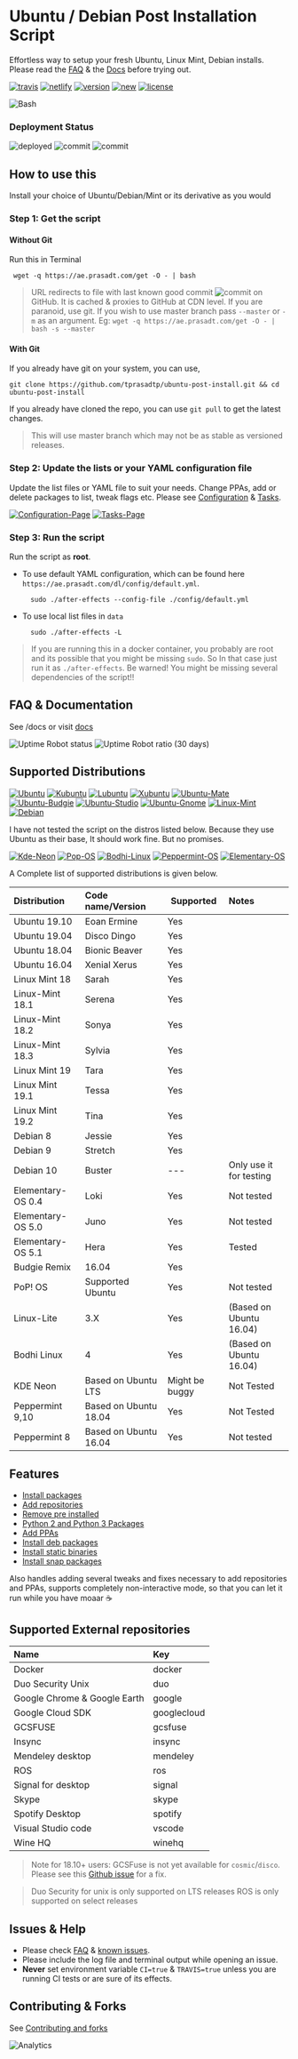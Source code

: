 # Ubuntu / Debian Post Installation Script

Effortless way to setup your fresh Ubuntu, Linux Mint, Debian installs. Please read the [FAQ][FAQ] & the [Docs][DOCS]
before trying out.

[![travis][travis-badge]][travis-link]
[![netlify][netlify-badge]][netlify]
[![version][version]][changelogs]
[![new][new]][changelogs]
[![license][gpl-badge]][license]

![Bash](https://static.prasadt.com/logo64/bash.png)

### Deployment Status

![deployed][deployed]
![commit][commit]
![commit][commit-deployed-ts]

## How to use this

Install your choice of Ubuntu/Debian/Mint or its derivative as you would

### Step 1: Get the script

#### Without Git

Run this in Terminal

```console
 wget -q https://ae.prasadt.com/get -O - | bash
```

> URL redirects to file with last known good commit ![commit][commit] on GitHub. It is cached & proxies to GitHub at CDN level. If you are paranoid, use git.
If you wish to use master branch pass `--master` or `-m` as an argument. Eg: `wget -q https://ae.prasadt.com/get -O - | bash -s --master`

#### With Git

If you already have git on your system, you can use,

```console
git clone https://github.com/tprasadtp/ubuntu-post-install.git && cd ubuntu-post-install
```

If you already have cloned the repo, you can use `git pull` to get the latest changes.

> This will use master branch which may not be as stable as versioned releases.

### Step 2: Update the lists or your YAML configuration file

Update the list files or YAML file to suit your needs. Change PPAs, add or delete packages to list, tweak flags etc.
Please see [Configuration](https://ae.prasadt.com/config/#package-lists) & [Tasks](https://ae.prasadt.com/tasks/#what-can-it-do).

[![Configuration-Page](https://img.shields.io/badge/Info-Configuration-blue.svg)](https://ae.prasadt.com/config/#package-lists)
[![Tasks-Page](https://img.shields.io/badge/Info-Tasks-green.svg)](https://ae.prasadt.com/tasks/#what-can-it-do)

### Step 3: Run the script

Run the script as **root**.

- To use default YAML configuration, which can be found here `https://ae.prasadt.com/dl/config/default.yml`.

  ```console
    sudo ./after-effects --config-file ./config/default.yml
  ```

- To use local list files in `data`

  ```console
    sudo ./after-effects -L
  ```

> If you are running this in a docker container, you probably are root and its possible that you might be missing `sudo`. So In that case just run it as `./after-effects`. Be warned! You might be missing several dependencies of the script!!

## FAQ & Documentation

See /docs or visit [docs][docs]

![Uptime Robot status](https://img.shields.io/uptimerobot/status/m780628218-79e4106657d18a5abccd3565.svg?style=flat)
![Uptime Robot ratio (30 days)](https://img.shields.io/uptimerobot/ratio/30/m780628218-79e4106657d18a5abccd3565.svg?style=flat)

## Supported Distributions

[![Ubuntu](https://static.prasadt.com/logo64/ubuntu.png)](https://www.ubuntu.com/desktop)
[![Kubuntu](https://static.prasadt.com/logo64/kubuntu.png)](https://kubuntu.org/)
[![Lubuntu](https://static.prasadt.com/logo64/lubuntu.png)](https://lubuntu.net/)
[![Xubuntu](https://static.prasadt.com/logo64/xubuntu.png)](https://xubuntu.net/)
[![Ubuntu-Mate](https://static.prasadt.com/logo64/ubuntu-mate.png)](https://ubuntu-mate.org/)
[![Ubuntu-Budgie](https://static.prasadt.com/logo64/ubuntu-budgie.png)](https://ubuntubudgie.org/)
[![Ubuntu-Studio](https://static.prasadt.com/logo64/ubuntu-studio.png)](https://ubuntustudio.org/)
[![Ubuntu-Gnome](https://static.prasadt.com/logo64/ubuntu-gnome.png)](https://ubuntugnome.org/)
[![Linux-Mint](https://static.prasadt.com/logo64/linux-mint.png)](https://www.linuxmint.com/)
[![Debian](https://static.prasadt.com/logo64/debian.png)](https://www.debian.org/)

I have not tested the script on the distros listed below. Because they use Ubuntu as their base,
It should work fine. But no promises.

[![Kde-Neon](https://static.prasadt.com/logo64/kde-neon.png)](https://neon.kde.org/)
[![Pop-OS](https://static.prasadt.com/logo64/pop-os.png)](https://system76.com/pop)
[![Bodhi-Linux](https://static.prasadt.com/logo64/bodhi-linux.png)](https://www.bodhilinux.com/)
[![Peppermint-OS](https://static.prasadt.com/logo64/peppermint-os.png)](https://peppermintos.com/)
[![Elementary-OS](https://static.prasadt.com/logo64/elementary-os.png)](https://elementary.io/)

A Complete  list of supported distributions is given below.

| Distribution      | Code name/Version     | Supported      | Notes                         |
| :---------------- | :-------------------- | -------------- | :---------------------------- |
| Ubuntu 19.10      | Eoan Ermine           | Yes            |
| Ubuntu 19.04      | Disco Dingo           | Yes            |
| Ubuntu 18.04      | Bionic Beaver         | Yes            |
| Ubuntu 16.04      | Xenial Xerus          | Yes            |
| Linux Mint 18     | Sarah                 | Yes            |
| Linux-Mint 18.1   | Serena                | Yes            |
| Linux-Mint 18.2   | Sonya                 | Yes            |
| Linux-Mint 18.3   | Sylvia                | Yes            |
| Linux Mint 19     | Tara                  | Yes            |
| Linux Mint 19.1   | Tessa                 | Yes            |
| Linux Mint 19.2   | Tina                  | Yes            |
| Debian 8          | Jessie                | Yes            |
| Debian 9          | Stretch               | Yes            |
| Debian 10         | Buster                | ---            | Only use it for testing       |
| Elementary-OS 0.4 | Loki                  | Yes            | Not tested                    |
| Elementary-OS 5.0 | Juno                  | Yes            | Not tested                    |
| Elementary-OS 5.1 | Hera                  | Yes            | Tested                        |
| Budgie Remix      | 16.04                 | Yes            |
| PoP! OS           | Supported Ubuntu      | Yes            | Not tested                    |
| Linux-Lite        | 3.X                   | Yes            | (Based on Ubuntu 16.04)       |
| Bodhi Linux       | 4                     | Yes            | (Based on Ubuntu 16.04)       |
| KDE Neon          | Based on Ubuntu LTS   | Might be buggy | Not Tested                    |
| Peppermint 9,10   | Based on Ubuntu 18.04 | Yes            | Not Tested                    |
| Peppermint 8      | Based on Ubuntu 16.04 | Yes            | Not tested                    |

## Features

- [Install packages](https://ae.prasadt.com/tasks/#install-apt-packages)
- [Add repositories](https://ae.prasadt.com/tasks/#add-repositories)
- [Remove pre installed](https://ae.prasadt.com/tasks/#purge-unwanted-packages)
- [Python 2 and Python 3 Packages](https://ae.prasadt.com/tasks/#install-python-packages-via-pip)
- [Add PPAs](https://ae.prasadt.com/tasks/#add-personal-package-archives-ppa)
- [Install deb packages](https://ae.prasadt.com/tasks/#install-debian-package-archives-deb-files)
- [Install static binaries](https://ae.prasadt.com/tasks/#install-static-binaries)
- [Install snap packages](https://ae.prasadt.com/tasks/#installing-snap-packages)

Also handles adding several tweaks and fixes necessary to add repositories and PPAs, supports completely non-interactive mode, so that you can let it run while you have moaar ☕


## Supported External repositories

| Name                 | Key |
|:---------------------|:--- |
|Docker | docker
|Duo Security Unix | duo
|Google Chrome & Google Earth | google
|Google Cloud SDK | googlecloud
|GCSFUSE | gcsfuse
|Insync | insync
|Mendeley desktop | mendeley
|ROS | ros
|Signal for desktop | signal
|Skype | skype
|Spotify Desktop | spotify
|Visual Studio code | vscode
| Wine HQ | winehq

> Note for 18.10+ users: GCSFuse is not yet available for `cosmic`/`disco`. Please see this
[Github issue](https://github.com/GoogleCloudPlatform/gcsfuse/issues/319) for a fix.

> Duo Security for unix is only supported on LTS releases
> ROS is only supported on select releases

## Issues & Help

- Please check [FAQ][FAQ] & [known issues][known-issues].
- Please include the log file and terminal output while opening an issue.
- **Never** set environment variable `CI=true` & `TRAVIS=true` unless you are running CI tests or are sure of its effects.

## Contributing & Forks

See [Contributing and forks](/CONTRIBUTING.md)

![Analytics](https://ga-beacon.prasadt.com/UA-101760811-3/github/ubuntu-post-install?flat)

[FAQ]: https://ae.prasadt.com/faq/dependencies/
[docs]: https://ae.prasadt.com/getting-started/
[known-issues]: https://ae.prasadt.com/faq/errors/
[changelogs]: https://ae.prasadt.com/changelogs/

[travis-link]: https://travis-ci.org/tprasadtp/ubuntu-post-install
[travis-badge]: https://travis-ci.org/tprasadtp/ubuntu-post-install.svg?branch=master
[netlify-badge]: https://img.shields.io/netlify/110327c5-b5f2-42e3-b5ef-5d5661c94187
[netlify]: https://app.netlify.com/sites/ubuntu-post-install/deploys


[version]: https://img.shields.io/badge/dynamic/json.svg?label=version&style=flat&url=https://ae.prasadt.com/config/version.json&query=version.name
[new]: https://img.shields.io/badge/dynamic/json.svg?label=news&style=flat&url=https://ae.prasadt.com/config/version.json&query=version.changelog


[commit]: https://img.shields.io/badge/dynamic/json.svg?label=sha&style=flat&url=https://ae.prasadt.com/commit.json&query=commit.id
[commit-deployed-ts]: https://img.shields.io/badge/dynamic/json.svg?label=on&style=flat&url=https://ae.prasadt.com/commit.json&query=ts
[deployed]: https://img.shields.io/badge/dynamic/json.svg?label=deployed&color=success&style=flat&prefix=%23&url=https://ae.prasadt.com/commit.json&query=build.number

[gpl-badge]: https://img.shields.io/badge/license-GPLv3-green
[license]: https://github.com/tprasadtp/ubuntu-post-install/blob/master/LICENSE
